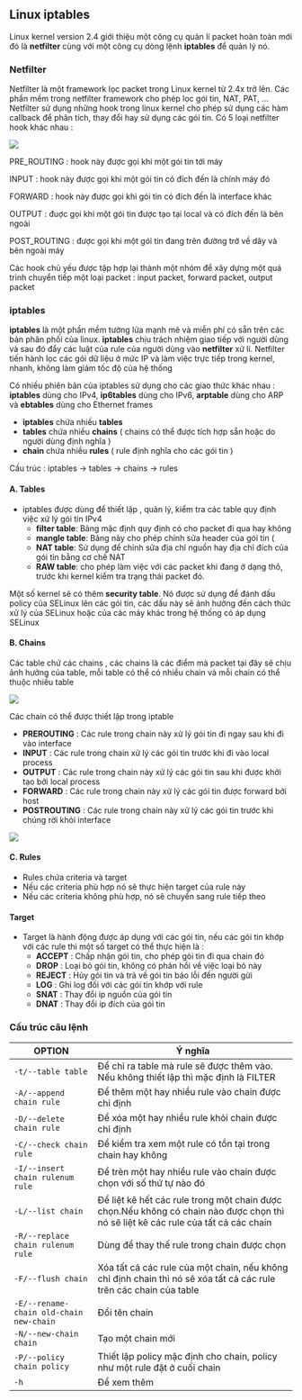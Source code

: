 ## Linux iptables

Linux kernel version 2.4 giới thiệu một công cụ quản lí packet hoàn toàn mới đó là **netfilter** cùng với một công cụ dòng lệnh **iptables** để quản lý nó. 

### Netfilter

Netfilter là một framework lọc packet trong Linux kernel từ 2.4x trở lên. Các phần mềm trong netfilter framework cho phép lọc gói tin, NAT, PAT, ... Netfilter sử dụng những hook trong linux kernel cho phép sử dụng các hàm callback để phân tích, thay đổi hay sử dụng các gói tin. Có 5 loại netfilter hook khác nhau : 

<img src="https://github.com/vjnkvt/Images/blob/master/netfilter.png">

PRE_ROUTING : hook này được gọi khi một gói tin tới máy

INPUT : hook này được gọi khi một gói tin có đích đến là chính máy đó

FORWARD : hook này được gọi khi gói tin có đích đến là interface khác

OUTPUT : đuợc gọi khi một gói tin được tạo tại local và có đích đến là bên ngoài

POST_ROUTING : được gọi khi một gói tin đang trên đường trở về dây và bên ngoài máy

Các hook chủ yếu được tập hợp lại thành một nhóm để xây dựng một quá trình chuyển tiếp một loại packet : input packet, forward packet, output packet

### iptables

**iptables** là một phần mềm tường lửa mạnh mẽ và miễn phí có sẵn trên các bản phân phối của linux. **iptables** chịu trách nhiệm giao tiếp với người dùng và sau đó đẩy các luật của rule của người dùng vào **netfilter** xử lí. Netfilter tiến hành lọc các gói dữ liệu ở mức IP và làm việc trực tiếp trong kernel, nhanh, không làm giảm tốc độ của hệ thống

Có nhiều phiên bản của iptables sử dụng cho các giao thức khác nhau : **iptables** dùng cho IPv4, **ip6tables** dùng cho IPv6, **arptable** dùng cho ARP và **ebtables** dùng cho Ethernet frames

- **iptables** chứa nhiều **tables**
- **tables** chứa nhiều **chains** ( chains có thể được tích hợp sẵn hoặc do người dùng định nghĩa )
- **chain** chứa nhiều **rules** ( rule định nghĩa cho các gói tin ) 

Cấu trúc : iptables -> tables -> chains -> rules

#### A. Tables

- iptables được dùng để thiết lập , quản lý, kiểm tra các table quy định việc xử lý gói tin IPv4
  - **filter table**: Bảng mặc định quy định có cho packet đi qua hay không
  - **mangle table**: Bảng này cho phép chỉnh sửa header của gói tin (
  - **NAT table**: Sử dụng để chỉnh sửa địa chỉ nguồn hay địa chỉ đích của gói tin bằng cơ chế NAT
  - **RAW table**: cho phép làm việc với các packet khi đang ở dạng thô, trước khi kernel kiểm tra trạng thái packet đó.
  
Một số kernel sẽ có thêm **security table**. Nó được sử dụng để đánh dấu policy của SELinux lên các gói tin, các dấu này sẽ ảnh hưởng đến cách thức xử lý của SELinux hoặc của các máy khác trong hệ thống có áp dụng SELinux

#### B. Chains 

Các table chứ các chains , các chains là các điểm mà packet tại đây sẽ chịu ảnh hưởng của table, mỗi table có thể có nhiều chain và mỗi chain có thể thuộc nhiều table

<img src="https://github.com/vjnkvt/Images/blob/master/tables.png">

Các chain có thể được thiết lập trong iptable
- **PREROUTING** : Các rule trong chain này xử lý gói tin đi ngay sau khi đi vào interface
- **INPUT** : Các rule trong chain xử lý các gói tin trước khi đi vào local process
- **OUTPUT** : Các rule trong chain này xử lý các gói tin sau khi được khởi tạo bởi local process
- **FORWARD** : Các rule trong chain này xử lý các gói tin được forward bởi host
- **POSTROUTING** : Các rule trong chain này xử lý các gói tin trước khi chúng rời khỏi interface

<img src="https://github.com/vjnkvt/Images/blob/master/chains.png">

#### C. Rules

- Rules chứa criteria và target
- Nếu các criteria phù hợp nó sẽ thực hiện target của rule này
- Nếu các criteria không phù hợp, nó sẽ chuyển sang rule tiếp theo

#### Target

- Target là hành động được áp dụng với các gói tin, nếu các gói tin khớp với các rule thì một số target có thể thực hiện là : 
  - **ACCEPT** : Chấp nhận gói tin, cho phép gói tin đi qua chain đó
  - **DROP** : Loại bỏ gói tin, không có phản hồi về việc loại bỏ này
  - **REJECT** : Hủy gỏi tin và trả về gói tin báo lỗi đến người gửi
  - **LOG** : Ghi log đối với các gói tin khớp với rule
  - **SNAT** : Thay đổi ip nguồn của gói tin
  - **DNAT** : Thay đổi ip đích của gói tin
  
### Cấu trúc câu lệnh

|   OPTION  |  Ý nghĩa    |
|--|--|
| `-t/--table table` | Để chỉ ra table mà rule sẽ được thêm vào. Nếu không thiết lập thì mặc định là FILTER|
| `-A/--append chain rule` |   Để thêm một hay nhiều rule vào chain được chỉ định|
| `-D/--delete chain rule` |   Để xóa một hay nhiều rule khỏi chain được chỉ định|
| `-C/--check chain rule` |   Để kiểm tra xem một rule có tồn tại trong chain hay không |
| `-I/--insert chain rulenum rule` |   Để trèn một hay nhiều rule vào chain được chọn với số thứ tự nào đó|
| `-L/--list chain` |  Để liệt kê hết các rule trong một chain được chọn.Nếu không có chain nào được chọn thì nó sẽ liệt kê các rule của tất cả các chain|
| `-R/--replace chain rulenum rule` |   Dùng để thay thế rule trong chain được chọn|
| `-F/--flush chain` |   Xóa tất cả các rule của một chain, nếu không chỉ định chain thì nó sẽ xóa tất cả các rule trên các chain của table|
| `-E/--rename-chain old-chain new-chain`| Đổi tên chain|
| `-N/--new-chain chain` | Tạo một chain mới |
| `-P/--policy chain policy`| Thiết lập policy mặc định cho chain, policy như một rule đặt ở cuối chain|
| `-h` | Để xem thêm |
